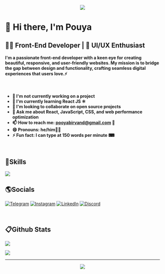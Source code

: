 <p align="center">
  <img
src="https://camo.githubusercontent.com/49df619af4e025d7673e0b23470534e7e85cf94660f6fedb37ca1c053d5c2c70/68747470733a2f2f63617073756c652d72656e6465722e76657263656c2e6170702f6170693f747970653d776176696e6726636f6c6f723d6772616469656e7426746578743d57656c636f6d65266865696768743d3130302673656374696f6e3d686561646572">
</p>

# 👋 Hi there, I'm Pouya

## 👨‍💻 Front-End Developer | 🎨 UI/UX Enthusiast

#### I'm a passionate front-end developer with a keen eye for creating beautiful, responsive, and user-friendly websites. My mission is to bridge the gap between design and functionality, crafting seamless digital experiences that users love.⚡ ####

<br>

- **🔭 I'm not currently working on a project**
- **🌱 I'm currently learning React JS ⚛**
- **👯 I'm looking to collaborate on open source projects**
- **💬 Ask me about React, JavaScript, CSS, and web performance optimization**
- **📫 How to reach me: pooyabirvand@gmail.com 📩**
- **😄 Pronouns: he/him💁‍♂️**
- **⚡ Fun fact: I can type at 150 words per minute ⌨**

<br>

## 🧠Skills
<p>
  <a href="https://skillicons.dev">
    <img src="https://skillicons.dev/icons?i=html,css,tailwind,javascript,regex,react,git,github,figma" />
  </a>
</p>
<h2>🌎Socials</h2>
<p>
  
 <a href="https://t.me/Itz_Nishaba"> ![Telegram](https://img.shields.io/badge/Telegram-2CA5E0?style=for-the-badge&logo=telegram&logoColor=white)</a>
 <a href="https://www.instagram.com/ahoo3448"> ![Instagram](https://img.shields.io/badge/Instagram-%23E4405F.svg?style=for-the-badge&logo=Instagram&logoColor=white)</a>
 <a href="">![LinkedIn](https://img.shields.io/badge/linkedin-%230077B5.svg?style=for-the-badge&logo=linkedin&logoColor=white)</a>
 <a href="https://www.discord.com/pooyabirvand#0000">![Discord](https://img.shields.io/badge/Discord-%235865F2.svg?style=for-the-badge&logo=discord&logoColor=white)</a>
</p>
<br>
<h2>📋Github Stats</h2>

<p>
  <img src="https://github-profile-trophy.vercel.app/?username=PouyaBirvand&theme=gruvbox">
</p>

<a href="https://github.com/pouyabirvand">
  <img src="https://github-readme-stats.vercel.app/api?username=PouyaBirvand&show_icons=true&theme=codeSTACKr" />
</a>

<hr>
<p align="center">
  <img src="https://camo.githubusercontent.com/c27faf5c5f503dae2aadda8171178a26d0b35072e175f8c2dbb98737bc1a7eea/68747470733a2f2f63617073756c652d72656e6465722e76657263656c2e6170702f6170693f747970653d776176696e6726636f6c6f723d6772616469656e74266865696768743d3130302673656374696f6e3d666f6f746572">
</p>
